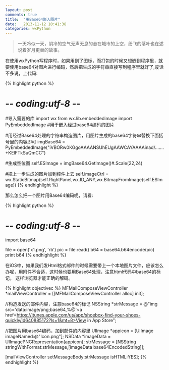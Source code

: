 ```yaml
---
layout: post
comments: true
title:  "用Base64嵌入图片"
date:   2013-11-12 10:41:38
categories: wxPython
---
```

<blockquote>一天冷似一天，阴冷的空气无声无息的悬在城市的上空，纷飞的落叶也在述说着岁月更替的故事。</blockquote>

在使用wxPython写程序时，如果用到了图标，而打包的时候又想嵌到程序里，就要使用base64对图片进行编码，然后把生成的字符串直接写到程序里就好了,废话不多说，上代码:
<!--more-->
{% highlight python %}
# -*- coding:utf-8 -*-
#导入需要的库
import wx
from wx.lib.embeddedimage import PyEmbeddedImage #用于嵌入经过base64编码的图片

#用经过Base64处理的字符串构造图片，用图片生成的base64字符串替换下面括号里的内容即可
imgBase64 = PyEmbeddedImage("iVBORw0KGgoAAAANSUhEUgAAWCAYAAAAinad/.......+KElFTkSuQmCC")

#生成空位图
self.ESImage = imgBase64.GetImage()#.Scale(22,24)

#把上一步生成的图片加到控件上去
self.imageCtrl =    wx.StaticBitmap(self.RightPanel,wx.ID_ANY,wx.BitmapFromImage(self.ESImage))
</code></pre>
{% endhighlight %}

那么怎么把一个图片用Base64编码呢，请看:

{% highlight python %}
# -*- coding:utf-8 -*-
import base64

file = open('x1.png', 'rb')
pic = file.read()
b64 = base64.b64encode(pic)
print b64
{% endhighlight %}

在iOS中，如果我们发Html格式邮件的时候需要带上一个本地图片文件，应该怎么办呢，用附件不合适，这时候也要用Base64处理，注意html代码中base64的标记，
这样浏览器才能正确的解码。

{% highlight objectivec %}
MFMailComposeViewController *mailViewController = [[MFMailComposeViewController alloc] init];

//构造发送的邮件内容，注意base64的标记
NSString *strMessage = @"img src='data:image/png;base64,%@'<a href=https://itunes.apple.com/us/app/shoebox-find-your-shoes-quickly/id640885172?ls=1&mt=8>View in App Store</a>";

//把图片用base64编码，加到邮件的内容里
UIImage *appicon = [UIImage imageNamed:@"Icon.png"];
NSData *imageData = UIImagePNGRepresentation(appicon);
strMessage = [NSString stringWithFormat:strMessage,[imageData base64EncodedString]];

[mailViewController setMessageBody:strMessage isHTML:YES];
{% endhighlight %}
